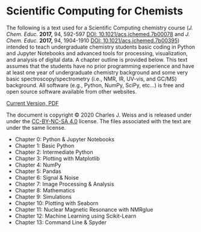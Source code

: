 # Scientific Computing for Chemists

The following is a text used for a Scientific Computing chemistry course (*J. Chem. Educ.* **2017,** 94, 592-597 [DOI: 10.1021/acs.jchemed.7b00078](http://dx.doi.org/10.1021/acs.jchemed.7b00078) and *J. Chem. Educ.* **2017,** 94, 1904-1910 [DOI: 10.1021/acs.jchemed.7b00395](http://dx.doi.org/10.1021/acs.jchemed.7b00395)) intended to teach undergraduate chemistry students basic coding in Python and Jupyter Notebooks and advanced tools for processing, visualization, and analysis of digital data. A chapter outline is provided below. This text assumes that the students have no prior programming experience and have at least one year of undergraduate chemistry background and some very basic spectroscopy/spectrometry (i.e., NMR, IR, UV-vis, and GC/MS) background. All software (e.g., Python, NumPy, SciPy, etc...) is free and open source software available from other websites. 

[Current Version, PDF](/Book_PDF/SciCompforChemists_1.0.6a.pdf)

The document is copyright © 2020 Charles J. Weiss and is released under under the [CC-BY-NC-SA 4.0](https://creativecommons.org/licenses/by-nc-sa/4.0/) license. The files associated with the text are under the same license.

* Chapter 0: Python & Jupyter Notebooks
* Chapter 1: Basic Python
* Chapter 2: Intermediate Python
* Chapter 3: Plotting with Matplotlib
* Chapter 4: NumPy
* Chapter 5: Pandas
* Chapter 6: Signal & Noise
* Chapter 7: Image Processing & Analysis
* Chapter 8: Mathematics
* Chapter 9: Simulations
* Chapter 10: Plotting with Seaborn
* Chapter 11: Nuclear Magnetic Resonance with NMRglue
* Chapter 12: Machine Learning using Scikit-Learn
* Chapter 13: Command Line & Spyder



